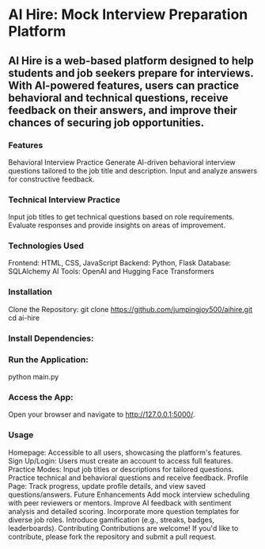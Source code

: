 # AI Hire: Mock Interview Preparation Platform

## AI Hire is a web-based platform designed to help students and job seekers prepare for interviews. With AI-powered features, users can practice behavioral and technical questions, receive feedback on their answers, and improve their chances of securing job opportunities.

### Features
Behavioral Interview Practice
Generate AI-driven behavioral interview questions tailored to the job title and description.
Input and analyze answers for constructive feedback.

### Technical Interview Practice
Input job titles to get technical questions based on role requirements.
Evaluate responses and provide insights on areas of improvement.

### Technologies Used
Frontend: HTML, CSS, JavaScript
Backend: Python, Flask
Database: SQLAlchemy
AI Tools: OpenAI and Hugging Face Transformers

### Installation
Clone the Repository:
git clone https://github.com/jumpingjoy500/aihire.git
cd ai-hire
  
### Install Dependencies:


### Run the Application:
python main.py 

### Access the App:
Open your browser and navigate to http://127.0.0.1:5000/.

### Usage
Homepage: Accessible to all users, showcasing the platform's features.
Sign Up/Login: Users must create an account to access full features.
Practice Modes:
Input job titles or descriptions for tailored questions.
Practice technical and behavioral questions and receive feedback.
Profile Page: Track progress, update profile details, and view saved questions/answers.
Future Enhancements
Add mock interview scheduling with peer reviewers or mentors.
Improve AI feedback with sentiment analysis and detailed scoring.
Incorporate more question templates for diverse job roles.
Introduce gamification (e.g., streaks, badges, leaderboards).
Contributing
Contributions are welcome! If you'd like to contribute, please fork the repository and submit a pull request.
